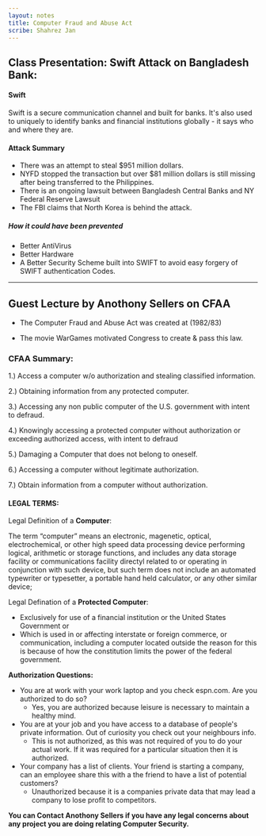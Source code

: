 ```yaml
---
layout: notes
title: Computer Fraud and Abuse Act
scribe: Shahrez Jan
---
```


## Class Presentation: Swift Attack on Bangladesh Bank:

#### Swift
Swift is a secure communication channel and built for banks. It's also used to uniquely to identify banks and financial institutions globally - it says who and where they are.

#### Attack Summary
* There was an attempt to steal $951 million dollars.
* NYFD stopped the transaction but over $81 million dollars is still missing after being transferred to the Philippines.
* There is an ongoing lawsuit between Bangladesh Central Banks and NY Federal Reserve Lawsuit
* The FBI claims that North Korea is behind the attack.

#####  How it could have been prevented
* Better AntiVirus
* Better Hardware
* A Better Security Scheme built into SWIFT to avoid easy forgery of SWIFT authentication Codes.



---------

## Guest Lecture by Anothony Sellers on CFAA


* The Computer Fraud and Abuse Act was created at (1982/83)

* The movie WarGames motivated Congress to create & pass this law.

### CFAA Summary:

1.)	Access a computer w/o authorization and stealing classified information.

2.)	Obtaining information from any protected computer.

3.)	Accessing any non public computer of the U.S. government with intent to defraud.

4.)	Knowingly accessing a protected computer without authorization or exceeding authorized access, with intent to defraud

5.)	Damaging a Computer that does not belong to oneself.

6.)	Accessing a computer without legitimate authorization.

7.)	Obtain information from a computer without authorization.

#### LEGAL TERMS:

Legal Definition of a **Computer**:

The term “computer” means an electronic, magenetic, optical, electrochemical, or other high speed data processing device performing logical, arithmetic or storage functions, and includes any data storage facility or communications facility directyl related to or operating in conjunction with such device, but such term does not include an automated typewriter or typesetter, a portable hand held calculator, or any other similar device;

Legal Defination of a **Protected Computer**:
* Exclusively for use of a financial institution or the United States Government or
* Which is used in or affecting interstate or foreign commerce, or communication, including a computer located outside
the reason for this is because of how the constitution limits the power of the federal government.

**Authorization Questions:**
* You are at work with your work laptop and you check espn.com. Are you authorized to do so?
  * Yes, you are authorized because leisure is necessary to maintain a healthy mind.
* You are at your job and you have access to a database of people's private information. Out of curiosity you check out your neighbours info.
  * This is not authorized, as this was not required of you to do your actual work. If it was required for a particular situation then it is authorized.
* Your company has a list of clients. Your friend is starting a company, can an employee share this with a the friend to have a list of potential customers?
  * Unauthorized because it is a companies private data that may lead a company to lose profit to competitors.


**You can Contact Anothony Sellers if you have any legal concerns about any project you are doing relating Computer Security.**
